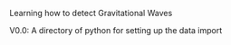 Learning how to detect Gravitational Waves

V0.0:
A directory of python for setting up 
the data import